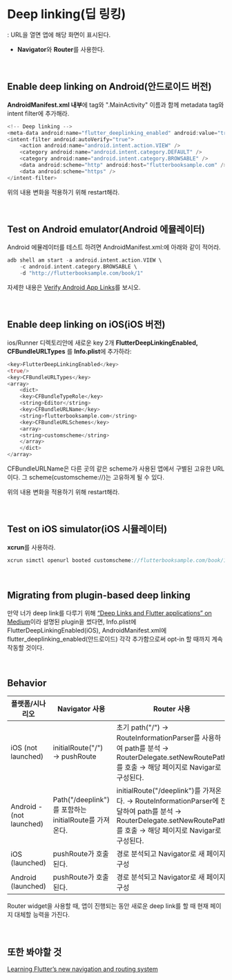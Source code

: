 # Deep linking(딥 링킹)  
: URL을 열면 앱에 해당 화면이 표시된다.  
* **Navigator**와 **Router**를 사용한다.  

<br/>

## Enable deep linking on Android(안드로이드 버전)  
**AndroidManifest.xml 내부**에  <activity> tag와 ".MainActivity" 이름과 함께 metadata tag와 intent filter에 추가해라.
```dart
<!-- Deep linking -->
<meta-data android:name="flutter_deeplinking_enabled" android:value="true" />
<intent-filter android:autoVerify="true">
    <action android:name="android.intent.action.VIEW" />
    <category android:name="android.intent.category.DEFAULT" />
    <category android:name="android.intent.category.BROWSABLE" />
    <data android:scheme="http" android:host="flutterbooksample.com" />
    <data android:scheme="https" />
</intent-filter>
```  
위의 내용 변화을 적용하기 위해 restart해라.  

<br/>

## Test on Android emulator(Android 에뮬레이터)  
Android 에뮬레이터를 테스트 하려면 AndroidManifest.xml:에 아래와 같이 적어라.  
```dart
adb shell am start -a android.intent.action.VIEW \
    -c android.intent.category.BROWSABLE \
    -d "http://flutterbooksample.com/book/1"
```  

자세한 내용은 [Verify Android App Links](https://developer.android.com/training/app-links/verify-site-associations)를 보시오.  

<br/>

## Enable deep linking on iOS(iOS 버전)  
ios/Runner 디렉토리안에 새로운 key 2개 **FlutterDeepLinkingEnabled, CFBundleURLTypes** 를 **Info.plist**에 추가하라:  
```dart
<key>FlutterDeepLinkingEnabled</key>
<true/>
<key>CFBundleURLTypes</key>
<array>
    <dict>
    <key>CFBundleTypeRole</key>
    <string>Editor</string>
    <key>CFBundleURLName</key>
    <string>flutterbooksample.com</string>
    <key>CFBundleURLSchemes</key>
    <array>
    <string>customscheme</string>
    </array>
    </dict>
</array>
```  
CFBundleURLName은 다른 곳의 같은 scheme가 사용된 앱에서 구별된 고유한 URL이다. 그 scheme(customscheme://)는 고유하게 될 수 있다.  

위의 내용 변화을 적용하기 위해 restart해라.  

<br/>

## Test on iOS simulator(iOS 시뮬레이터)
**xcrun**를 사용하라.  
```dart
xcrun simctl openurl booted customscheme://flutterbooksample.com/book/1 
```  

<br/>

## Migrating from plugin-based deep linking

만약 너가 deep link를 다루기 위해 [“Deep Links and Flutter applications” on Medium](https://medium.com/flutter-community/deep-links-and-flutter-applications-how-to-handle-them-properly-8c9865af9283)이라 설명된 plugin을 썼다면, Info.plist에 FlutterDeepLinkingEnabled(iOS), AndroidManifest.xml에 flutter_deeplinking_enabled(안드로이드) 각각 추가함으로써 opt-in 할 때까지 계속 작동할 것이다.  

<br/>

## Behavior  

|플랫폼/시나리오|Navigator 사용|Router 사용|
|------|---|---|
|iOS (not launched)|initialRoute("/") → pushRoute|초기 path("/") → RouteInformationParser를 사용하여 path를 분석 → RouterDelegate.setNewRoutePath를 호출 → 해당 페이지로 Navigar로 구성된다.|
|Android - (not launched)|Path("/deeplink")를 포함하는 initialRoute를 가져온다.| initialRoute("/deeplink")를 가져온다. → RouteInformationParser에 전달하여 path를 분석 → RouterDelegate.setNewRoutePath를 호출 → 해당 페이지로 Navigar로 구성된다.|
|iOS (launched)|pushRoute가 호출된다.|경로 분석되고 Navigator로 새 페이지 구성|
|Android (launched)|pushRoute가 호출된다.|경로 분석되고 Navigator로 새 페이지 구성|  

Router widget을 사용할 때, 앱이 진행되는 동안 새로운 deep link를 할 때 현재 페이지 대체할 능력을 가진다.  

<br/>

## 또한 봐야할 것

[Learning Flutter’s new navigation and routing system](https://medium.com/flutter/learning-flutters-new-navigation-and-routing-system-7c9068155ade)